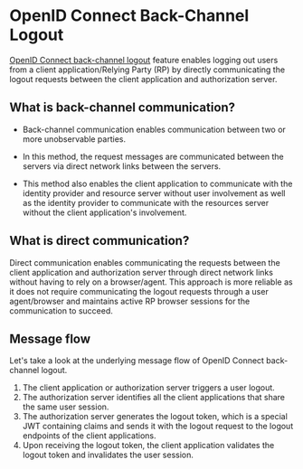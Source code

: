 # OpenID Connect Back-Channel Logout

[OpenID Connect back-channel logout](https://openid.net/specs/openid-connect-backchannel-1_0.html#Backchannel) feature
enables logging out users from a client application/Relying Party (RP) by directly communicating the logout requests 
between the client application and authorization server.

## What is back-channel communication?

- Back-channel communication enables communication between two or more unobservable parties.

- In this method, the request messages are communicated between the servers via direct network links between the servers.

- This method also enables the client application to communicate with the identity provider and resource server without
  user involvement as well as the identity provider to communicate with the resources server without the 
  client application's involvement.

## What is direct communication?

Direct communication enables communicating the requests between the client application and authorization server through 
direct network links without having to rely on a browser/agent. This approach is more reliable as it does not require
communicating the logout requests through a user agent/browser and maintains active RP browser sessions for the 
communication to succeed.

## Message flow
Let's take a look at the underlying message flow of OpenID Connect back-channel logout.

1. The client application or authorization server triggers a user logout.
2. The authorization server identifies all the client applications that share the same user session.
3. The authorization server generates the logout token, which is a special JWT containing claims and sends it with the 
   logout request to the logout endpoints of the client applications.
4. Upon receiving the logout token, the client application validates the logout token and invalidates the user session.

